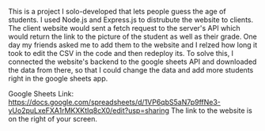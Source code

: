 This is a project I solo-developed that lets people guess the age of students. I used Node.js and Express.js to distrubute the website to clients. The client website would sent a fetch request to the server's API which would return the link to the picture of the student as well as their grade. One day my friends asked me to add them to the website and I relzed how long it took to edit the CSV in the code and then redeploy its. To solve this, I connected the website's backend to the google sheets API and downloaded the data from there, so that I could change the data and add more students right in the google sheets app. 

 Google Sheets Link: https://docs.google.com/spreadsheets/d/1VP6qbS5aN7p9ffNe3-yUo2puLxeFXA1rMKXKtIq8cX0/edit?usp=sharing
 The link to the website is on the right of your screen. 
